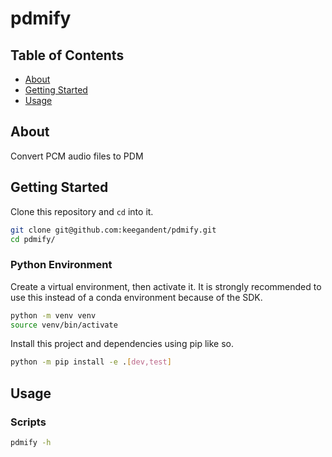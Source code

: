 <!--
 Copyright (c) 2025 Keegan Dent

 This Source Code Form is subject to the terms of the Mozilla Public
 License, v. 2.0. If a copy of the MPL was not distributed with this
 file, You can obtain one at https://mozilla.org/MPL/2.0/.
-->

# pdmify

## Table of Contents

- [About](#about)
- [Getting Started](#getting_started)
- [Usage](#usage)

## About <a name = "about"></a>

Convert PCM audio files to PDM

## Getting Started <a name = "getting_started"></a>

Clone this repository and `cd` into it.

```bash
git clone git@github.com:keegandent/pdmify.git
cd pdmify/
```

### Python Environment

Create a virtual environment, then activate it. It is strongly recommended to use this instead of a conda environment because of the SDK.

```bash
python -m venv venv
source venv/bin/activate
```

Install this project and dependencies using pip like so.

```bash
python -m pip install -e .[dev,test]
```

## Usage <a name = "usage"></a>

### Scripts

```bash
pdmify -h
```
